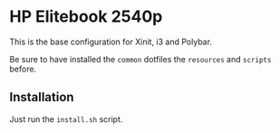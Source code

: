 # HP Elitebook 2540p

This is the base configuration for Xinit, i3 and Polybar.

Be sure to have installed the `common` dotfiles the `resources` and `scripts` before.

## Installation

Just run the `install.sh` script.

